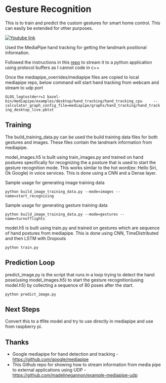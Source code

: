 # Gesture Recognition 

This is to train and predict the custom gestures for smart home control. This can easily be extended for other purposes. 

[![Youtube link](https://img.youtube.com/vi/NarInyCUr_g/0.jpg)](https://www.youtube.com/embed/NarInyCUr_g)

Used the MediaPipe hand tracking for getting the landmark positional information.

Followed the instructions in this [repo](https://github.com/madelinegannon/example-mediapipe-udp) to stream it to a python application using protocol buffers as I cannot code in c++

Once the mediapipe_overrides/mediapipe files are copied to local mediapipe repo, below command will start hand tracking from webcam and stream to udp port

```GLOG_logtostderr=1 bazel-bin/mediapipe/examples/desktop/hand_tracking/hand_tracking_cpu     --calculator_graph_config_file=mediapipe/graphs/hand_tracking/hand_tracking_desktop_live.pbtxt```

## Training

The build_training_data.py can be used the build training data files for both gestures and images. These files contain the landmark information from mediapipe.

model_images.h5 is built using train_images.py and trained on hand postures specifically for recognizing the a posture that is used to start the gesture recognition mode. This works similar to the hot word(ex: Hello Siri, Ok Google) in voice services. This is done using a CNN and a Dense layer.

Sample usage for generating image training data

```python build_image_training_data.py --mode=images --name=start_recognizing```

Sample usage for generating gesture training data

```python build_image_training_data.py --mode=gestures --name=turnofflights```

model.h5 is built using train.py and trained on gestures which are sequence of hand postures from mediapipe. This is done using CNN, TimeDistributed and then LSTM with Dropouts 

```python train.py```

## Prediction Loop

predict_image.py is the script that runs in a loop trying to detect the hand pose(using model_images.h5) to start the gesture recognition(using model.h5) by collecting a sequence of 80 poses after the start.

```python predict_image.py```

## Next Steps

Convert this to a tflite model and try to use directly in mediapipe and use from raspberry pi.


## Thanks

* Google mediapipe for hand detection and tracking - https://github.com/google/mediapipe
* This Github repo for showing how to stream information from media pipe to external applications using UDP -  https://github.com/madelinegannon/example-mediapipe-udp
